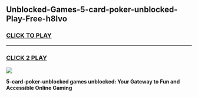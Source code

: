 
## Unblocked-Games-5-card-poker-unblocked-Play-Free-h8lvo
<h3>
<a href="https://premium76.site?title=5-card-poker-unblocked&ref=23A">CLICK TO PLAY</a></h3>
<hr>

<h3>
<a href="https://premium76.site?title=5-card-poker-unblocked&ref=23A">CLICK 2 PLAY</a>
  
</h3>

<a href="https://premium76.site?title=5-card-poker-unblocked&ref=23A"><img src="https://clearcache.store/games.png"></a>


**5-card-poker-unblocked games unblocked: Your Gateway to Fun and Accessible Online Gaming**
